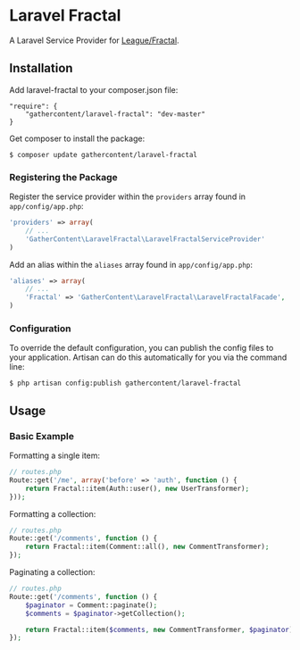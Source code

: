 # Laravel Fractal

A Laravel Service Provider for [League/Fractal](http://fractal.thephpleague.com).

## Installation

Add laravel-fractal to your composer.json file:

```
"require": {
    "gathercontent/laravel-fractal": "dev-master"
}
```

Get composer to install the package:

```
$ composer update gathercontent/laravel-fractal
```

### Registering the Package

Register the service provider within the ```providers``` array found in ```app/config/app.php```:

```php
'providers' => array(
    // ...
    'GatherContent\LaravelFractal\LaravelFractalServiceProvider'
)
```

Add an alias within the ```aliases``` array found in ```app/config/app.php```:


```php
'aliases' => array(
    // ...
    'Fractal' => 'GatherContent\LaravelFractal\LaravelFractalFacade',
)
```

### Configuration

To override the default configuration, you can publish the config files to your application.
Artisan can do this automatically for you via the command line:

```
$ php artisan config:publish gathercontent/laravel-fractal
```

## Usage

### Basic Example

Formatting a single item:

```php
// routes.php
Route::get('/me', array('before' => 'auth', function () {
    return Fractal::item(Auth::user(), new UserTransformer);
}));
```

Formatting a collection:

```php
// routes.php
Route::get('/comments', function () {
    return Fractal::item(Comment::all(), new CommentTransformer);
});
```

Paginating a collection:

```php
// routes.php
Route::get('/comments', function () {
    $paginator = Comment::paginate();
    $comments = $paginator->getCollection();

    return Fractal::item($comments, new CommentTransformer, $paginator);
});
```
